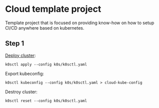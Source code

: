 # Cloud template project

Template project that is focused on providing know-how on how to setup CI/CD anywhere based on kubernetes.

## Step 1

[Deploy cluster](https://docs.k0sproject.io/v1.28.4+k0s.0/k0sctl-install/#3-deploy-the-cluster):

`k0sctl apply --config k0s/k0sctl.yaml`

Export kubeconfig:

`k0sctl kubeconfig --config k0s/k0sctl.yaml > cloud-kube-config`

Destroy cluster:

`k0sctl reset --config k0s/k0sctl.yaml`

